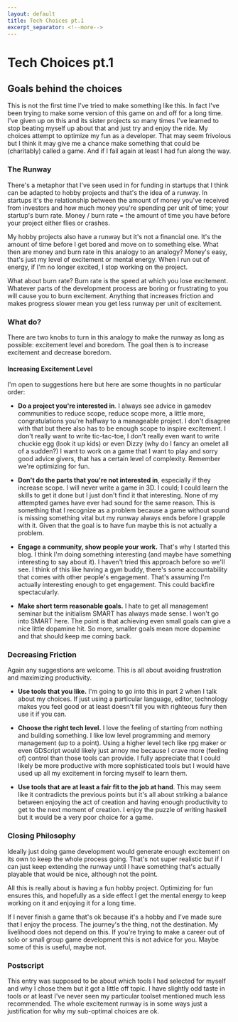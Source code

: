 ```yaml
---
layout: default
title: Tech Choices pt.1
excerpt_separator: <!--more-->
---
```


Tech Choices pt.1
=================

Goals behind the choices
------------------------

This is not the first time I've tried to make something like this. In fact I've been trying to make some version of this game on and off for a long time. I've given up on this and its sister projects so many times I've learned to stop beating myself up about that and just try and enjoy the ride. My choices attempt to optimize my fun as a developer. That may seem frivolous but I think it may give me a chance make something that could be (charitably) called a game. And if I fail again at least I had fun along the way.

### The Runway

There's a metaphor that I've seen used in for funding in startups that I think can be adapted to hobby projects and that's the idea of a runway. In startups it's the relationship between the amount of money you've received from investors and how much money you're spending per unit of time; your startup's burn rate. Money / burn rate = the amount of time you have before your project either flies or crashes.

My hobby projects also have a runway but it's not a financial one. It's the amount of time before I get bored and move on to something else. What then are money and burn rate in this analogy to an analogy? Money's easy, that's just my level of excitement or mental energy. When I run out of energy, if I'm no longer excited, I stop working on the project.

What about burn rate? Burn rate is the speed at which you lose excitement. Whatever parts of the development process are boring or frustrating to you will cause you to burn excitement. Anything that increases friction and makes progress slower mean you get less runway per unit of excitement.

### What do?

There are two knobs to turn in this analogy to make the runway as long as possible: excitement level and boredom. The goal then is to increase excitement and decrease boredom.

#### Increasing Excitement Level

I'm open to suggestions here but here are some thoughts in no particular order:

* __Do a project you're interested in__. I always see advice in gamedev communities to reduce scope, reduce scope more, a little more, congratulations you're halfway to a manageable project. I don't disagree with that but there also has to be enough scope to inspire excitement. I don't really want to write tic-tac-toe, I don't really even want to write chuckie egg (look it up kids) or even Dizzy (why do I fancy an omelet all of a sudden?) I want to work on a game that I want to play and sorry good advice givers, that has a certain level of complexity. Remember we're optimizing for fun.

* __Don't do the parts that you're not interested in__, especially if they increase scope. I will never write a game in 3D. I could; I could learn the skills to get it done but I just don't find it that interesting. None of my attempted games have ever had sound for the same reason. This is something that I recognize as a problem because a game without sound is missing something vital but my runway always ends before I grapple with it. Given that the goal is to have fun maybe this is not actually a problem.

* __Engage a community, show people your work.__ That's why I started this blog. I think I'm doing something interesting (and maybe have something interesting to say about it). I haven't tried this approach before so we'll see. I think of this like having a gym buddy, there's some accountability that comes with other people's engagement. That's assuming I'm actually interesting enough to get engagement. This could backfire spectacularly.

* __Make short term reasonable goals.__ I hate to get all management seminar but the initialism SMART has always made sense. I won't go into SMART here. The point is that achieving even small goals can give a nice little dopamine hit. So more, smaller goals mean more dopamine and that should keep me coming back.

### Decreasing Friction

Again any suggestions are welcome. This is all about avoiding frustration and maximizing productivity.

* __Use tools that you like.__ I'm going to go into this in part 2 when I talk about my choices. If just using a particular language, editor, technology makes you feel good or at least doesn't fill you with righteous fury then use it if you can.

* __Choose the right tech level.__ I love the feeling of starting from nothing and building something. I like low level programming and memory management (up to a point). Using a higher level tech like rpg maker or even GDScript would likely just annoy me because I crave more (feeling of) control than those tools can provide. I fully appreciate that I could likely be more productive with more sophisticated tools but I would have used up all my excitement in forcing myself to learn them.

* __Use tools that are at least a fair fit to the job at hand__. This may seem like it contradicts the previous points but it's all about striking a balance between enjoying the act of creation and having enough productivity to get to the next moment of creation. I enjoy the puzzle of writing haskell but it would be a very poor choice for a game.

### Closing Philosophy

Ideally just doing game development would generate enough excitement on its own to keep the whole process going. That's not super realistic but if I can just keep extending the runway until I have something that's actually playable that would be nice, although not the point.

All this is really about is having a fun hobby project. Optimizing for fun ensures this, and hopefully as a side effect I get the mental energy to keep working on it and enjoying it for a long time.

If I never finish a game that's ok because it's a hobby and I've made sure that I enjoy the process. The journey's the thing, not the destination. My livelihood does not depend on this. If you're trying to make a career out of solo or small group game development this is not advice for you. Maybe some of this is useful, maybe not.


### Postscript

This entry was supposed to be about which tools I had selected for myself and why I chose them but it got a little off topic. I have slightly odd taste in tools or at least I've never seen my particular toolset mentioned much less recommended. The whole excitement runway is in some ways just a justification for why my sub-optimal choices are ok.



